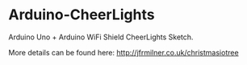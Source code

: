 Arduino-CheerLights
===================

Arduino Uno + Arduino WiFi Shield CheerLights Sketch.

More details can be found here: http://jfrmilner.co.uk/christmasiotree 
